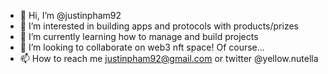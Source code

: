 - 👋 Hi, I’m @justinpham92
- 👀 I’m interested in building apps and protocols with products/prizes
- 🌱 I’m currently learning how to manage and build projects
- 💞️ I’m looking to collaborate on web3 nft space! Of course...
- 📫 How to reach me justinpham92@gmail.com or twitter @yellow.nutella

<!---
justinpham92/justinpham92 is a ✨ special ✨ repository because its `README.md` (this file) appears on your GitHub profile.
You can click the Preview link to take a look at your changes.
--->
